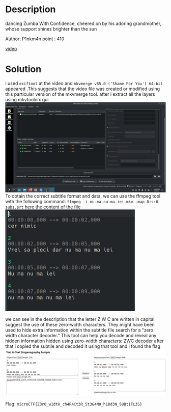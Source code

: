 # Description

dancing Zumba With Confidence, cheered on by his adoring grandmother, whose support shines brighter than the sun

Author: P1nkm4n
point : 410

[video](nu-ma-nu-ma-iei.mkv)

# Solution
i used `exiftool` at the video and `mkvmerge v85.0 ('Shame For You') 64-bit` appeared .This suggests that the video file was created or modified using this particular version of the mkvmerge tool.
after i extract all the layers using mkvtoolnix gui
![layers](layers.png)
To obtain the correct subtitle format and data, we can use the ffmpeg tool with the following command:
`ffmpeg -i nu-ma-nu-ma-iei.mkv -map 0:s:0 subs.srt`
here the content of the file
![content](content.png)

we can see in the description that the letter Z W C are written in capital suggest the use of these zero-width characters. They might have been used to hide extra information within the subtitle file
search for a “zero width character decoder.” This tool can help you decode and reveal any hidden information hidden using zero-width characters: [ZWC decoder](https://330k.github.io/misc_tools/unicode_steganography.html)
after that i copied the subtile and decoded it using that tool and i found the flag
![decode](decode.png)

Flag: `microCTF{Z3r0_w1dtH_ch4R4Ct3R_5t3G4N0_h1Dd3N_5UBt1TL3S}`

